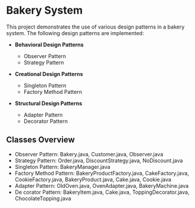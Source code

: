 # Bakery System

This project demonstrates the use of various design patterns in a bakery system. The following design patterns are implemented:

- **Behavioral Design Patterns**
  - Observer Pattern
  - Strategy Pattern

- **Creational Design Patterns**
  - Singleton Pattern
  - Factory Method Pattern

- **Structural Design Patterns**
  - Adapter Pattern
  - Decorator Pattern

## Classes Overview

- Observer Pattern: Bakery.java, Customer.java, Observer.java
- Strategy Pattern: Order.java, DiscountStrategy.java, NoDiscount.java
- Singleton Pattern: BakeryManager.java
- Factory Method Pattern: BakeryProductFactory.java, CakeFactory.java, CookieFactory.java, BakeryProduct.java, Cake.java, Cookie.java
- Adapter Pattern: OldOven.java, OvenAdapter.java, BakeryMachine.java
- De corator Pattern: BakeryItem.java, Cake.java, ToppingDecorator.java, ChocolateTopping.java

